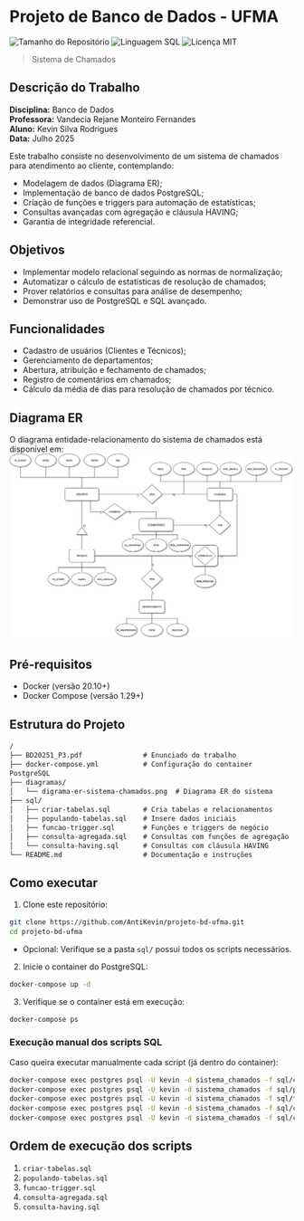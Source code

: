 # Projeto de Banco de Dados - UFMA
![Tamanho do Repositório](https://img.shields.io/github/repo-size/antikevin/projeto-bd-ufma?style=for-the-badge&label=Tamanho%20do%20Repositório)
![Linguagem SQL](https://img.shields.io/badge/Linguagem-SQL-blue?style=for-the-badge&label=Linguagem)
![Licença MIT](https://img.shields.io/badge/Universidade-UFMA-red?style=for-the-badge)
> Sistema de Chamados

## Descrição do Trabalho

**Disciplina:** Banco de Dados <br>
**Professora:** Vandecia Rejane Monteiro Fernandes <br>
**Aluno:** Kevin Silva Rodrigues <br>
**Data:** Julho 2025 <br>

Este trabalho consiste no desenvolvimento de um sistema de chamados para atendimento ao cliente, contemplando:
- Modelagem de dados (Diagrama ER);
- Implementação de banco de dados PostgreSQL;
- Criação de funções e triggers para automação de estatísticas;
- Consultas avançadas com agregação e cláusula HAVING;
- Garantia de integridade referencial.

## Objetivos

- Implementar modelo relacional seguindo as normas de normalização;
- Automatizar o cálculo de estatísticas de resolução de chamados;
- Prover relatórios e consultas para análise de desempenho;
- Demonstrar uso de PostgreSQL e SQL avançado.

## Funcionalidades

- Cadastro de usuários (Clientes e Técnicos);
- Gerenciamento de departamentos;
- Abertura, atribuição e fechamento de chamados;
- Registro de comentários em chamados;
- Cálculo da média de dias para resolução de chamados por técnico.

## Diagrama ER

O diagrama entidade-relacionamento do sistema de chamados está disponível em:
![Diagrama ER](digrama-er-sistema-chamados.png)

## Pré-requisitos

- Docker (versão 20.10+)
- Docker Compose (versão 1.29+)

## Estrutura do Projeto

```text
/
├── BD20251_P3.pdf               # Enunciado do trabalho
├── docker-compose.yml           # Configuração do container PostgreSQL
├── diagramas/
│   └── digrama-er-sistema-chamados.png  # Diagrama ER do sistema
├── sql/
│   ├── criar-tabelas.sql        # Cria tabelas e relacionamentos
│   ├── populando-tabelas.sql    # Insere dados iniciais
│   ├── funcao-trigger.sql       # Funções e triggers de negócio
│   ├── consulta-agregada.sql    # Consultas com funções de agregação
│   └── consulta-having.sql      # Consultas com cláusula HAVING
└── README.md                    # Documentação e instruções
```

## Como executar

1. Clone este repositório:

```bash
git clone https://github.com/AntiKevin/projeto-bd-ufma.git
cd projeto-bd-ufma
```

- Opcional: Verifique se a pasta `sql/` possui todos os scripts necessários.

2. Inicie o container do PostgreSQL:

```bash
docker-compose up -d
```

3. Verifique se o container está em execução:

```bash
docker-compose ps
```

### Execução manual dos scripts SQL

Caso queira executar manualmente cada script (já dentro do container):

```bash
docker-compose exec postgres psql -U kevin -d sistema_chamados -f sql/criar-tabelas.sql
docker-compose exec postgres psql -U kevin -d sistema_chamados -f sql/populando-tabelas.sql
docker-compose exec postgres psql -U kevin -d sistema_chamados -f sql/funcao-trigger.sql
docker-compose exec postgres psql -U kevin -d sistema_chamados -f sql/consulta-agregada.sql
docker-compose exec postgres psql -U kevin -d sistema_chamados -f sql/consulta-having.sql
```

## Ordem de execução dos scripts

1. `criar-tabelas.sql`
2. `populando-tabelas.sql`
3. `funcao-trigger.sql`
4. `consulta-agregada.sql`
5. `consulta-having.sql`
